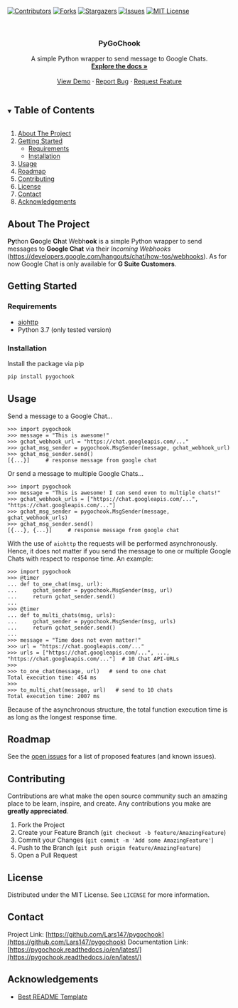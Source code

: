 <!-- PROJECT SHIELDS -->
<!--
*** I'm using markdown "reference style" links for readability.
*** Reference links are enclosed in brackets [ ] instead of parentheses ( ).
*** See the bottom of this document for the declaration of the reference variables
*** for contributors-url, forks-url, etc. This is an optional, concise syntax you may use.
*** https://www.markdownguide.org/basic-syntax/#reference-style-links
-->
[![Contributors][contributors-shield]][contributors-url]
[![Forks][forks-shield]][forks-url]
[![Stargazers][stars-shield]][stars-url]
[![Issues][issues-shield]][issues-url]
[![MIT License][license-shield]][license-url]
<!-- [![LinkedIn][linkedin-shield]][linkedin-url] -->



<!-- PROJECT LOGO -->
<br />
<p align="center">

  <h3 align="center">PyGoChook</h3>

  <p align="center">
    A simple Python wrapper to send message to Google Chats.
    <br />
    <a href="https://pygochook.readthedocs.io/en/latest/"><strong>Explore the docs »</strong></a>
    <br />
    <br />
    <a href="https://github.com/Lars147/pygochook">View Demo</a>
    ·
    <a href="https://github.com/Lars147/pygochook/issues">Report Bug</a>
    ·
    <a href="https://github.com/Lars147/pygochook/issues">Request Feature</a>
  </p>
</p>



<!-- TABLE OF CONTENTS -->
<details open="open">
  <summary><h2 style="display: inline-block">Table of Contents</h2></summary>
  <ol>
    <li><a href="#about-the-project">About The Project</a></li>
    <li>
      <a href="#getting-started">Getting Started</a>
      <ul>
        <li><a href="#requirements">Requirements</a></li>
        <li><a href="#installation">Installation</a></li>
      </ul>
    </li>
    <li><a href="#usage">Usage</a></li>
    <li><a href="#roadmap">Roadmap</a></li>
    <li><a href="#contributing">Contributing</a></li>
    <li><a href="#license">License</a></li>
    <li><a href="#contact">Contact</a></li>
    <li><a href="#acknowledgements">Acknowledgements</a></li>
  </ol>
</details>



<!-- ABOUT THE PROJECT -->
## About The Project

**Py**thon **Go**ogle **Ch**at Webh**ook** is a simple Python wrapper to send messages to **Google Chat** via their *Incoming Webhooks* (https://developers.google.com/hangouts/chat/how-tos/webhooks).
As for now Google Chat is only available for **G Suite Customers**.

<!-- GETTING STARTED -->
## Getting Started

### Requirements
- [aiohttp](https://github.com/aio-libs/aiohttp)
- Python 3.7 (only tested version)

### Installation

Install the package via pip
   ```sh
   pip install pygochook
   ```

<!-- USAGE EXAMPLES -->
## Usage

Send a message to a Google Chat...

```pycon
>>> import pygochook
>>> message = "This is awesome!"
>>> gchat_webhook_url = "https://chat.googleapis.com/..."
>>> gchat_msg_sender = pygochook.MsgSender(message, gchat_webhook_url)
>>> gchat_msg_sender.send()
[{...}]     # response message from google chat
```

Or send a message to multiple Google Chats...

```pycon
>>> import pygochook
>>> message = "This is awesome! I can send even to multiple chats!"
>>> gchat_webhook_urls = ["https://chat.googleapis.com/...", "https://chat.googleapis.com/..."]
>>> gchat_msg_sender = pygochook.MsgSender(message, gchat_webhook_urls)
>>> gchat_msg_sender.send()
[{...}, {...}]     # response message from google chat
```

With the use of `aiohttp` the requests will be performed asynchronously. Hence, it does not matter if you send the message to one or multiple Google Chats with respect to response time. An example:

```pycon
>>> import pygochook
>>> @timer
... def to_one_chat(msg, url):
...     gchat_sender = pygochook.MsgSender(msg, url)
...     return gchat_sender.send()
... 
>>> @timer
... def to_multi_chats(msg, urls):
...     gchat_sender = pygochook.MsgSender(msg, urls)
...     return gchat_sender.send()
... 
>>> message = "Time does not even matter!"
>>> url = "https://chat.googleapis.com/..."
>>> urls = ["https://chat.googleapis.com/...", ..., "https://chat.googleapis.com/..."]  # 10 Chat API-URLs
>>>
>>> to_one_chat(message, url)   # send to one chat
Total execution time: 454 ms
>>>
>>> to_multi_chat(message, url)   # send to 10 chats
Total execution time: 2007 ms
```

Because of the asynchronous structure, the total function execution time is as long as the longest response time.


<!-- ROADMAP -->
## Roadmap

See the [open issues](https://github.com/Lars147/pygochook/issues) for a list of proposed features (and known issues).



<!-- CONTRIBUTING -->
## Contributing

Contributions are what make the open source community such an amazing place to be learn, inspire, and create. Any contributions you make are **greatly appreciated**.

1. Fork the Project
2. Create your Feature Branch (`git checkout -b feature/AmazingFeature`)
3. Commit your Changes (`git commit -m 'Add some AmazingFeature'`)
4. Push to the Branch (`git push origin feature/AmazingFeature`)
5. Open a Pull Request



<!-- LICENSE -->
## License

Distributed under the MIT License. See `LICENSE` for more information.



<!-- CONTACT -->
## Contact

Project Link: [https://github.com/Lars147/pygochook](https://github.com/Lars147/pygochook)
Documentation Link: [https://pygochook.readthedocs.io/en/latest/](https://pygochook.readthedocs.io/en/latest/)



<!-- ACKNOWLEDGEMENTS -->
## Acknowledgements

* [Best README Template](https://github.com/othneildrew/Best-README-Template)




<!-- MARKDOWN LINKS & IMAGES -->
<!-- https://www.markdownguide.org/basic-syntax/#reference-style-links -->
[contributors-shield]: https://img.shields.io/github/contributors/Lars147/pygochook.svg?style=for-the-badge
[contributors-url]: https://github.com/Lars147/pygochook/graphs/contributors
[forks-shield]: https://img.shields.io/github/forks/Lars147/pygochook.svg?style=for-the-badge
[forks-url]: https://github.com/Lars147/pygochook/network/members
[stars-shield]: https://img.shields.io/github/stars/Lars147/pygochook.svg?style=for-the-badge
[stars-url]: https://github.com/Lars147/pygochook/stargazers
[issues-shield]: https://img.shields.io/github/issues/Lars147/pygochook.svg?style=for-the-badge
[issues-url]: https://github.com/Lars147/pygochook/issues
[license-shield]: https://img.shields.io/github/license/Lars147/pygochook.svg?style=for-the-badge
[license-url]: https://github.com/Lars147/pygochook/blob/master/LICENSE.txt
[linkedin-shield]: https://img.shields.io/badge/-LinkedIn-black.svg?style=for-the-badge&logo=linkedin&colorB=555
<!-- [linkedin-url]: https://linkedin.com/in/Lars147 -->